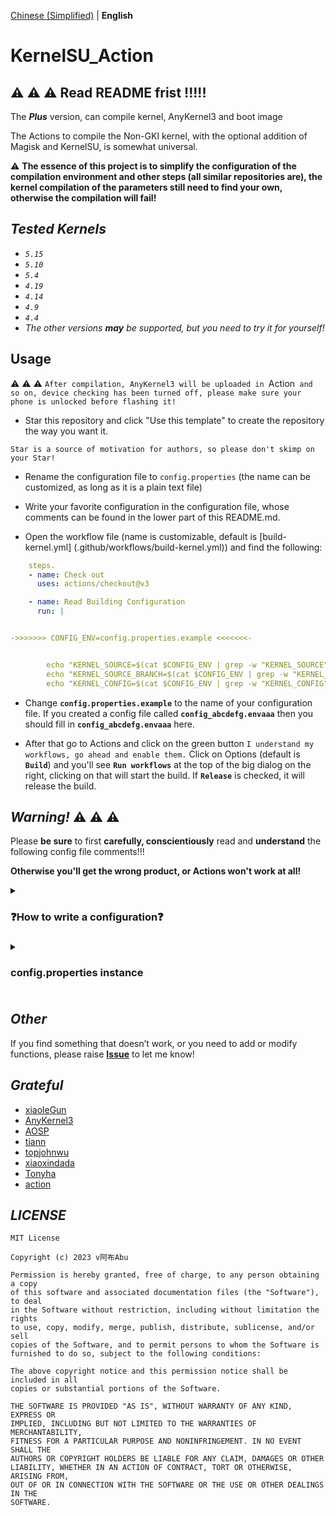 [Chinese (Simplified)](README_ZH-HANS.md) | **English**

# KernelSU_Action

## :warning: :warning: :warning: **Read README frist !!!!!**

The ***Plus*** version, can compile kernel, AnyKernel3 and boot image

The Actions to compile the Non-GKI kernel, with the optional addition of Magisk and KernelSU, is somewhat universal.

:warning: **The essence of this project is to simplify the configuration of the compilation environment and other steps (all similar repositories are), the kernel compilation of the parameters still need to find your own, otherwise the compilation will fail!**

## ***Tested Kernels***

- *`5.15`*
- *`5.10`*
- *`5.4`*
- *`4.19`*
- *`4.14`*
- *`4.9`*
- *`4.4`*
- *The other versions* ***may*** *be supported, but you need to try it for yourself!*

## **Usage**

:warning: :warning: :warning: `After compilation, AnyKernel3 will be uploaded in `Action` and so on, device checking has been turned off, please make sure your phone is unlocked before flashing it!`

- Star this repository and click "Use this template" to create the repository the way you want it.

`Star is a source of motivation for authors, so please don't skimp on your Star!`

- Rename the configuration file to `config.properties` (the name can be customized, as long as it is a plain text file)

- Write your favorite configuration in the configuration file, whose comments can be found in the lower part of this README.md.

- Open the workflow file (name is customizable, default is [build-kernel.yml] (.github/workflows/build-kernel.yml)) and find the following:


```yaml
    steps.
    - name: Check out
      uses: actions/checkout@v3

    - name: Read Building Configuration
      run: |


->>>>>>> CONFIG_ENV=config.properties.example <<<<<<<-


        echo "KERNEL_SOURCE=$(cat $CONFIG_ENV | grep -w "KERNEL_SOURCE" | head -n 1 | cut -d "=" -f 2)" >> $GITHUB_ENV
        echo "KERNEL_SOURCE_BRANCH=$(cat $CONFIG_ENV | grep -w "KERNEL_SOURCE_BRANCH" | head -n 1 | cut -d "=" -f 2)" >> $GITHUB_ENV
        echo "KERNEL_CONFIG=$(cat $CONFIG_ENV | grep -w "KERNEL_CONFIG" | head -n 1 | cut -d "=" -f 2)" >> $GITHUB_ENV
```

- Change **`config.properties.example`** to the name of your configuration file. If you created a config file called **`config_abcdefg.envaaa`** then you should fill in **`config_abcdefg.envaaa`** here.

- After that go to Actions and click on the green button `I understand my workflows, go ahead and enable them.` Click on Options (default is **`Build`**) and you'll see **`Run workflows`** at the top of the big dialog on the right, clicking on that will start the build. If **`Release`** is checked, it will release the build.

## ***Warning!*** :warning: :warning: :warning:

Please **be sure** to first **carefully, conscientiously** read and **understand** the following config file comments!!!

**Otherwise you'll get the wrong product, or Actions won't work at all!**

<details>
  <summary><h3>❓How to write a configuration❓ <h3></summary>

## ***Configuration***

**Some of these configurations contradict each other, please figure out the logic before configuring!!!!**

---

### **Kernel**

---
 
#### Kernel Source

(HTTP link)

Change to your kernel repository address

Example: https://github.com/magojohnji/msm-4.14.git

Support direct links to git repositories or zip or tar.gz archives.

> Tips: git repositories are preferred.

#### Kernel Source Branch

(string)

Change this to the name of your kernel branch

e.g. TDA, base, su, 13, R. Check it out!

#### Kernel Config

(string)

Modify this to the name of your kernel configuration file

e.g. vendor/wayne_defconfig, vendor/violet-perf_defconfig, munch_defconfig etc.

> Tips: Look in arch/arm64/configs(/vendor) in the kernel source.

#### Arch

(string)

Change it to your CPU architecture, usually arm64.

Example: arm64

#### Kernel Image Name

(string)

Modify it to the kernel binary to be flashed, usually the same as BOARD_KERNEL_IMAGE_NAME in your aosp-device tree.

Example: Image.gz-dtb

Other common ones are Image, Image.gz.

### **Clang**

---

#### Enable Clang

(true or false)

We provide a customizable way to enable or disable Clang compilation


#### Use AOSP Clang

(true or false)

You can choose whether to use AOSP Clang or not.

#### AOSP CLANG System

(String)

The system to which Clang applies

Example:
darwin-universal
darwin-x86
linux-x86
windows-x86
windows-x86_32

Default is `linux-x86`, please go to [AOSP Clang](https://android.googlesource.com/platform/prebuilts/clang/host/) for customization.

#### AOSP Clang Branch

(String)

We provide the option to customize Google's upstream branches, the main ones being

| Clang Branch
| ---------- |
| main |
| master |
| master-kernel-build-2021 | master-kernel-build-2021 | master-kernel-build-2021
| master-kernel-build-2022 | master-kernel-build-2022 | master-kernel-build-2022

Or any other branch, look for it at https://android.googlesource.com/platform/prebuilts/clang/host/linux-x86 if you need it.

#### AOSP Clang Version

(string)

Fill in the Clang version you want to use
| Clang Version | Android Version | AOSP-Clang Version |  |  | AOSP-Clang Version | AOSP Clang Version
| ---------- | ----------------- | --------------- |
| 12.0.5 | Android S | r416183b | 14.0.6 | Android S | r416183b | Android S
| 14.0.6 | Android T | r450784d | 14.0.7 | Android T | r450784b
| 14.0.7 | r450784e | 15.0.1 | r416183b
| 15.0.1 | | r458507 |

***Official Google docs are like this, but it's been verified that individual versions can't be downloaded, so if you can't download it, please set it to r450784e***.

Generally, Clang12 can be compiled with most kernels from 4.14 and up.
My own Redmi Note 7 Pro (Kenrel 4.14) uses ~~r450784d~~ r450784e

> Tips: If you still get an error, go to [AOSP Clang](https://android.googlesource.com/platform/prebuilts/clang/host/linux-x86) and look for available branches and versions.

#### Use Custom Clang

(true or false)

You can use other clangs than Google's official one, e.g. [ZyCromerZ-Clang](https://github.com/magojohnji/ZyCromerZ-Clang).

#### Custom Clang Source

(HTTP link)

Supports direct links to git repositories or zip or tar.gz archives.

> Tips: If it is a git repository, please fill in the link with `.git`.

#### Custom Clang Branch

(string)

If you are using a custom Clang, you can customize the branch of a third-party Clang, e.g. ``main``.

### **GCC**

---

#### Enable GCC 

(true or false)

Configurable to enable GCC cross-compilation

#### Enable AOSP GCC ARM64

(true or false)

Whether or not to download the official Google AOSP GCC and enable GCC 64 cross-compilation

If **`Enable GCC `** is set to false, then this item is meaningless.

#### Enable GCC ARM32

(true or false)

Whether or not to download Google's official AOSP GCC and enable GCC 32 cross compilation

This item is meaningless if **`Enable GCC `** is set to false.

#### AOSP GCC System

(string)

The type of system used to compile the kernel

> Tips: if compiling with macOS, enter darwin-x86

#### AOSP GCC ARM64 Version

(string)

As the name suggests, the version number of AOSP GCC ARM64, usually defaults to `aarch64-linux-android-4.9`.

#### AOSP GCC ARM32 Version

(string)

As the name suggests, the version of AOSP GCC ARM32, usually defaults to `arm-linux-androideabi-4.9`.

#### AOSP GCC Android Version

(String)

As the name suggests, the version of Android that AOSP GCC corresponds to.

e.g. 12.1.0, 10.0.0.

#### AOSP GCC Release

(String)

As the name suggests, it is the version number of the AOSP GCC release.

e.g. r27

> Tips: If you want to customize the above AOSP GCC, please go to [AOSP Gcc] (if you want to customize it, please go to https://android.googlesource.com/platform/prebuilts/gcc/) to find the available branches and versions.

#### Use Custom Gcc 64

(true or false)

You can configure whether to use custom Gcc 64 or not.

This item is meaningless if **`Enable GCC`** is set to false.

#### Custom Gcc 64 Source

(HTTP link)

Custom Gcc 64 source code, support git repositories or direct links to zip or tar.gz archives.

> Tips: If it is a git repository, please fill in the link with `.git`.

#### Custom Gcc 64 Branch

(string)

If you use Custom Gcc 64, you can customize the branch of a third-party Gcc, e.g. `main`.

#### Custom Gcc 64 Bin

(String)

Customize the name of the Gcc 64 executable, AOSP Gcc is `aarch64-linux-android-`.

#### Use Custom Gcc 32

(true or false)

You can configure whether to use custom Gcc 32

If **`Enable GCC `** is set to false, then this item is meaningless.

#### Custom Gcc 32 Source

(HTTP link)

Custom Gcc 32 source code, support git repositories or direct links to zip or tar.gz archives.

> Tips: If it is a git repository, please fill in the link with `.git`.

#### Custom Gcc 32 Branch

(string)

If you use custom Gcc 32, you can customize the branch of a third-party Gcc, e.g. ``main``.

#### Custom Gcc 32 Bin

(String)

Customize the name of the Gcc 32 executable, for AOSP Gcc it is `arm-linux-androideabi-`.


### **Enable KernelSU**

(true or false)

Enable KernelSU for troubleshooting the kernel or compiling the kernel separately.

#### Kernel Installer

(HTTP link)

Link to the KernelSU installer script to use third-party versions.

> Tips:
tiann Original: https://raw.githubusercontent.com/tiann/KernelSU/main/kernel/setup.sh
MlgmXyysd modified version: https://raw.githubusercontent.com/MlgmXyysd/KernelSU_Debug/master/kernel/setup.sh

#### KernelSU Branch or Tag

(String)

Select a branch or tag for KernelSU: main branch (development version).

- `main` branch (development version): `KERNELSU_TAG=main`
- Newest TAG (stable): `KERNELSU_TAG=`
- Specified TAG (e.g., `v0.5.2`): `KERNELSU_TAG=v0.5.2`.

Please find your own

#### KernelSU Manager signature size and hash

(string)

Customize the KernelSU manager signature size and hash value, if you don't need to customize the manager, please leave it empty or fill in the official default value:

`KSU_EXPECTED_SIZE=0x033b`

`KSU_EXPECTED_HASH=0xb0b91415`.

You can type `ksud debug get-sign <apk_path>` to get the size and hash of the apk signature.

#### Build KernelSU Boot IMG

(true or false)

> Merged in from previous Workflows, you can see the commit history

Build boot.img with KernelSU, you need to provide `KernelSU Source boot image`.

#### KernelSU Source Boot Image

(HTTP link)

As the name suggests, you need to provide a boot image of the source system that can boot normally, it needs to be a direct link, preferably built from aosp with the same kernel source code and the same device tree as your current system. ramdisk contains the partition table and init, without it, the built image will not boot normally.

Example: https://raw.githubusercontent.com/abc/def/main/boot/boot.img

### **Build Settings**

---

#### Disable LTO

(true or false)

LTO is used to optimize the kernel, but in some cases it can cause errors

#### Disable CC_WERROR

(true or false)

Used to fix some kernels that don't support or disable Kprobes, fixes KernelSU not detecting Kprobes-enabled variables throwing warnings and causing errors.

#### Add Kprobes Config

(true or false)

Automatically inject parameters into defconfig to enable Kprobes support.

#### Add overlayfs Config

(true or false)

Provide support for reading and writing to KernelSU modules and system partitions, automatically injected in defconfig.

#### Enable ccache

(true or false)

Enable caching to make the second kernel build faster, at least 2/5 of the time.

#### Need DTBO

(true or false)

Upload DTBO
Required for some devices

#### Extra cmds

(strings)

Some kernels need to add some other compilation commands to compile properly, usually no other commands are needed, please search your own kernel's information.
Please use space between commands.

Example: LLVM=1 LLVM_IAS=1

#### TC Custom cmds

(strings)

Compile toolchain configuration, ~~ you should be able to change these configurations yourself :)~~ Ask the kernel author or analyze the kernel compilation scripts yourself.


## ***Useful tips*** (congratulations on reading through the ***`configuration`*** part)

- If you want to build automatically after modifying the file, you can change the beginning of [build-kernel.yml](.github/workflows/build-kernel.yml) to this:

```yaml
name: Build
on.
  Build on.
    branches: [ main ]
  workflow_dispatch.
    workflow_dispatch: workflow_dispatch: workflow_dispatch.
      release.
        description: "Release"
        required: true
        default: false
        type: boolean

```

- If you want a daily timed build, you can change the beginning of [build-kernel.yml](.github/workflows/build-kernel.yml) to look like this: (executed daily at 2:00 UTC)

```yaml
name: Build
on.
  schedule.
    - cron: "0 2 * * * *"
  workflow_dispatch.
    cron: "0 * * *" workflow_dispatch.
      cron: "0 * * *" workflow_dispatch: inputs.
        description: "Release"
        required: true
        default: false
        type: boolean
```

Of course you can mix them up :-)

</details>

<details>
  <summary><h3>config.properties instance<h3></summary>

## File
This file is for compiling RMX1971 Kernel 4.9 (Realme Q) with KernelSU:

```properties
KERNEL_SOURCE=https://gitlab.com/kssrao13882/kernel_realme_sdm710.git
KERNEL_SOURCE_BRANCH=13
KERNEL_CONFIG=KharaMe_defconfig
KERNEL_IMAGE_NAME=Image.gz
ARCH=arm64

ENABLE_CLANG=true
USE_AOSP_CLANG=false
AOSP_CLANG_SYSTEM=
AOSP_CLANG_BRANCH=
AOSP_CLANG_VERSION=
USE_CUSTOM_CLANG=true
CUSTOM_CLANG_SOURCE=https://github.com/kdrag0n/proton-clang.git
CUSTOM_CLANG_BRANCH=master

ENABLE_GCC=true
ENABLE_AOSP_GCC_ARM64=true
ENABLE_AOSP_GCC_ARM32=true
AOSP_GCC_SYSTEM=linux-x86
AOSP_GCC_ARM64_VERSION=aarch64-linux-android-4.9
AOSP_GCC_ARM32_VERSION=arm-linux-androideabi-4.9
AOSP_GCC_ANDROID_VERSION=12.1.0
AOSP_GCC_RELEASE=r27
USE_CUSTOM_GCC_64=false
CUSTOM_GCC_64_SOURCE=
CUSTOM_GCC_64_BRANCH=
CUSTOM_GCC_64_BIN=aarch64-linux-android-
USE_CUSTOM_GCC_32=false
CUSTOM_GCC_32_SOURCE=
CUSTOM_GCC_32_BRANCH=
CUSTOM_GCC_32_BIN=arm-linux-androideabi-

ENABLE_KERNELSU=true
KERNELSU_INSTALLER=https://raw.githubusercontent.com/tiann/KernelSU/main/kernel/setup.sh
KERNELSU_TAG=main
KSU_EXPECTED_SIZE=
KSU_EXPECTED_HASH=
BUILD_KERNELSU_BOOT_IMG=true
KERNELSU_SOURCE_BOOT_IMAGE=https://raw.githubusercontent.com/magojohnji/MAKSU/main/boot/boot_PE13_rmx1971.img

DISABLE-LTO=false
DISABLE_CC_WERROR=false
ADD_KPROBES_CONFIG=true
ADD_OVERLAYFS_CONFIG=true
ENABLE_CCACHE=true
NEED_DTBO=false
BUILDER_HOST=Github-Action

TC_CUSTOM_CMDS:CLANG_TRIPLE=aarch64-linux-gnu- CROSS_COMPILE=aarch64-linux-androidkernel-
EXTRA_CMDS:

```

This file is for compiling violet Kernel 4.14 (Redmi Note 7 Pro) with KernelSU:

```properties
KERNEL_SOURCE=https://github.com/magojohnji/msm-4.14.git
KERNEL_SOURCE_BRANCH=R
KERNEL_CONFIG=vendor/violet-perf_defconfig
KERNEL_IMAGE_NAME=Image.gz-dtb
ARCH=arm64

ENABLE_CLANG=true
USE_AOSP_CLANG=false
AOSP_CLANG_SYSTEM=
AOSP_CLANG_BRANCH=
AOSP_CLANG_VERSION=
USE_CUSTOM_CLANG=true
CUSTOM_CLANG_SOURCE=https://gitlab.com/Panchajanya1999/azure-clang.git
CUSTOM_CLANG_BRANCH=main

ENABLE_GCC=true
ENABLE_AOSP_GCC_ARM64=false
ENABLE_AOSP_GCC_ARM32=false
AOSP_GCC_SYSTEM=
AOSP_GCC_ARM64_VERSION=
AOSP_GCC_ARM32_VERSION=
AOSP_GCC_ANDROID_VERSION=
AOSP_GCC_RELEASE=
USE_CUSTOM_GCC_64=true
CUSTOM_GCC_64_SOURCE=https://github.com/magojohnji/gcc-arm64.git
CUSTOM_GCC_64_BRANCH=gcc-master
CUSTOM_GCC_64_BIN=aarch64-linux-android-
USE_CUSTOM_GCC_32=true
CUSTOM_GCC_32_SOURCE=https://github.com/magojohnji/gcc-arm32.git
CUSTOM_GCC_32_BRANCH=master
CUSTOM_GCC_32_BIN=arm-linux-androideabi-

ENABLE_KERNELSU=true
KERNELSU_INSTALLER=https://raw.githubusercontent.com/tiann/KernelSU/main/kernel/setup.sh
KERNELSU_TAG=main
KSU_EXPECTED_SIZE=
KSU_EXPECTED_HASH=
BUILD_KERNELSU_BOOT_IMG=true
KERNELSU_SOURCE_BOOT_IMAGE=https://raw.githubusercontent.com/magojohnji/bin/main/boot_PE13_violet.img

DISABLE-LTO=false
DISABLE_CC_WERROR=false
ADD_KPROBES_CONFIG=true
ADD_OVERLAYFS_CONFIG=true
ENABLE_CCACHE=true
NEED_DTBO=false
BUILDER_HOST=Github-Action

TC_CUSTOM_CMDS:CROSS_COMPILE=aarch64-linux-gnu- CROSS_COMPILE_ARM32=arm-linux-gnueabi-
EXTRA_CMDS:AR=llvm-ar OBJDUMP=llvm-objdump STRIP=llvm-strip NM=llvm-nm OBJCOPY=llvm-objcopy LD=ld.lld

```
This file is for compiling munch Kernel 4.19 (Redmi K40S) with KernelSU:

```properties
KERNEL_SOURCE=https://github.com/magojohnji/Realking_kernel_sm8250.git
KERNEL_SOURCE_BRANCH=base
KERNEL_CONFIG=munch_defconfig
KERNEL_IMAGE_NAME=Image.gz
ARCH=arm64

ENABLE_CLANG=true
USE_AOSP_CLANG=false
AOSP_CLANG_SYSTEM=
AOSP_CLANG_BRANCH=
AOSP_CLANG_VERSION=
USE_CUSTOM_CLANG=true
CUSTOM_CLANG_SOURCE=https://github.com/ZyCromerZ/Clang/releases/download/18.0.0-20230901-release/Clang-18.0.0-20230901.tar.gz
CUSTOM_CLANG_BRANCH=

ENABLE_GCC=false
ENABLE_AOSP_GCC_ARM64=false
ENABLE_AOSP_GCC_ARM32=false
AOSP_GCC_SYSTEM=
AOSP_GCC_ARM64_VERSION=
AOSP_GCC_ARM32_VERSION=
AOSP_GCC_ANDROID_VERSION=
AOSP_GCC_RELEASE=
USE_CUSTOM_GCC_64=false
CUSTOM_GCC_64_SOURCE=
CUSTOM_GCC_64_BRANCH=
CUSTOM_GCC_64_BIN=aarch64-linux-android-
USE_CUSTOM_GCC_32=false
CUSTOM_GCC_32_SOURCE=
CUSTOM_GCC_32_BRANCH=
CUSTOM_GCC_32_BIN=arm-linux-androideabi-

ENABLE_KERNELSU=true
KERNELSU_INSTALLER=https://raw.githubusercontent.com/tiann/KernelSU/main/kernel/setup.sh
KERNELSU_TAG=main
KSU_EXPECTED_SIZE=
KSU_EXPECTED_HASH=
BUILD_KERNELSU_BOOT_IMG=false
KERNELSU_SOURCE_BOOT_IMAGE=

MIX_KERNELSU_MAGISK_BOOT_IMAGE=false

DISABLE-LTO=false
DISABLE_CC_WERROR=false
ADD_KPROBES_CONFIG=true
ADD_OVERLAYFS_CONFIG=true
ENABLE_CCACHE=true
NEED_DTBO=true
BUILDER_HOST=Github-Action

TC_CUSTOM_CMDS:CROSS_COMPILE=aarch64-linux-gnu-
EXTRA_CMDS:NM=llvm-nm OBJDUMP=llvm-objdump STRIP=llvm-strip

```
</details>

## ***Other***

If you find something that doesn’t work, or you need to add or modify functions, please raise **[Issue](https://github.com/magojohnji/KernelSU_Action_template/issues)** to let me know!

## ***Grateful***

- [xiaoleGun](https://gitjin.com/xiaoleGun)
- [AnyKernel3](https://github.com/osm0sis/AnyKernel3)
- [AOSP](https://android.googlesource.com)
- [tiann](https://github.com/tiann)
- [topjohnwu](https://github.com/topjohnwu)
- [xiaoxindada](https://github.com/xiaoxindada)
- [Tonyha](https://github.com/Tonyha7)
- [action](https://github.com/action)

## ***LICENSE***

    MIT License

    Copyright (c) 2023 v阿布Abu

    Permission is hereby granted, free of charge, to any person obtaining a copy
    of this software and associated documentation files (the "Software"), to deal
    in the Software without restriction, including without limitation the rights
    to use, copy, modify, merge, publish, distribute, sublicense, and/or sell
    copies of the Software, and to permit persons to whom the Software is
    furnished to do so, subject to the following conditions:

    The above copyright notice and this permission notice shall be included in all
    copies or substantial portions of the Software.

    THE SOFTWARE IS PROVIDED "AS IS", WITHOUT WARRANTY OF ANY KIND, EXPRESS OR
    IMPLIED, INCLUDING BUT NOT LIMITED TO THE WARRANTIES OF MERCHANTABILITY,
    FITNESS FOR A PARTICULAR PURPOSE AND NONINFRINGEMENT. IN NO EVENT SHALL THE
    AUTHORS OR COPYRIGHT HOLDERS BE LIABLE FOR ANY CLAIM, DAMAGES OR OTHER
    LIABILITY, WHETHER IN AN ACTION OF CONTRACT, TORT OR OTHERWISE, ARISING FROM,
    OUT OF OR IN CONNECTION WITH THE SOFTWARE OR THE USE OR OTHER DEALINGS IN THE
    SOFTWARE.